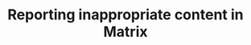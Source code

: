 ---
title: "Reporting inappropriate content in Matrix"
published: false
created_at: "2016-11-21"
description:
category: mod
keywords: merged, moderation
client_stats:
server_stats:
  synapse:
    all:
      merged: y
sdk_stats:
services_stats:
footnotes:
notes:
links:
 - title: "PR for MSC739"
   link: "https://github.com/matrix-org/matrix-doc/issues/739"
 - title: Documentation
   link: "https://docs.google.com/document/d/15cUuF0VyBMtNIcyFqXvEmXsMURLgXzMOIW33qHoi89A/edit"
---